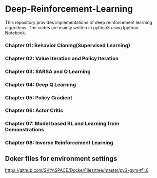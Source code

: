# Deep-Reinforcement-Learning
This repository provides implementations of deep reinforcement learning algorithms.
The codes are mainly written in python3 using Ipython Notebook.

### Chapter 01: Behavior Cloning(Supervised Learning)
### Chapter 02: Value Iteration and Policy Iteration 
### Chapter 03: SARSA and Q Learning
### Chapter 04: Deep Q Learning
### Chapter 05: Policy Gradient
### Chapter 06: Actor Critic
### Chapter 07: Model based RL and Learning from Demonstrations
### Chapter 08: Inverse Reinforcement Learning

## Doker files for environment settings
https://github.com/SKYnSPACE/DockerFiles/tree/master/py3-gym-tf1.6
